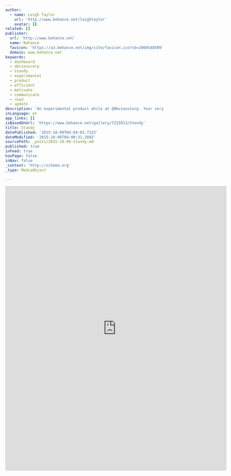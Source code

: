 ```yaml
---
author:
  - name: Leigh Taylor
    url: 'http://www.behance.net/leightaylor'
    avatar: {}
related: []
publisher:
  url: 'http://www.behance.net'
  name: Behance
  favicon: 'https://a3.behance.net/img/site/favicon.ico?cb=2060548509'
  domain: www.behance.net
keywords:
  - dashboard
  - obviouscorp
  - standy
  - experimental
  - product
  - efficient
  - motivate
  - communicate
  - read
  - update
description: 'An experimental product while at @ObviousCorp. Your very own personal dashboard. A more efficient way to update, motivate and communicate with the rest of the team.'
inLanguage: en
app_links: []
isBasedOnUrl: 'https://www.behance.net/gallery/7225913/Standy'
title: Standy
datePublished: '2015-10-09T04:04:03.722Z'
dateModified: '2015-10-09T04:00:31.289Z'
sourcePath: _posts/2015-10-09-standy.md
published: true
inFeed: true
hasPage: false
inNav: false
_context: 'http://schema.org'
_type: MediaObject

---
```

<iframe src="https://cdn.embedly.com/widgets/media.html?src=https%3A%2F%2Fwww.behance.net%2Fgallery%2F7225913%2FStandy%3Fiframe%3D1&amp;url=https%3A%2F%2Fwww.behance.net%2Fgallery%2F7225913%2FStandy&amp;image=https%3A%2F%2Fmir-s3-cdn-cf.behance.net%2Fprojects%2F404%2F7225913.5470c8695dc30.jpg&amp;key=b7d04c9b404c499eba89ee7072e1c4f7&amp;type=text%2Fhtml&amp;scroll=auto&amp;schema=behance" width="700" height="900" scrolling="auto" frameborder="0" allowfullscreen="allowfullscreen" style=""></iframe>